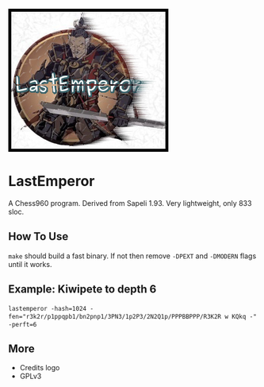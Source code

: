 ![LastEmperor](https://github.com/SamuraiDangyo/LastEmperor/blob/master/logo.jpg)

# LastEmperor
A Chess960 program.
Derived from Sapeli 1.93.
Very lightweight, only 833 sloc.

## How To Use
`make` should build a fast binary.
If not then remove `-DPEXT` and `-DMODERN` flags until it works.

## Example: Kiwipete to depth 6
```
lastemperor -hash=1024 -fen="r3k2r/p1ppqpb1/bn2pnp1/3PN3/1p2P3/2N2Q1p/PPPBBPPP/R3K2R w KQkq -" -perft=6
```

## More
- Credits logo
- GPLv3
